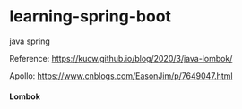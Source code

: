 # learning-spring-boot
java spring

Reference:
https://kucw.github.io/blog/2020/3/java-lombok/

Apollo: https://www.cnblogs.com/EasonJim/p/7649047.html

#### Lombok




